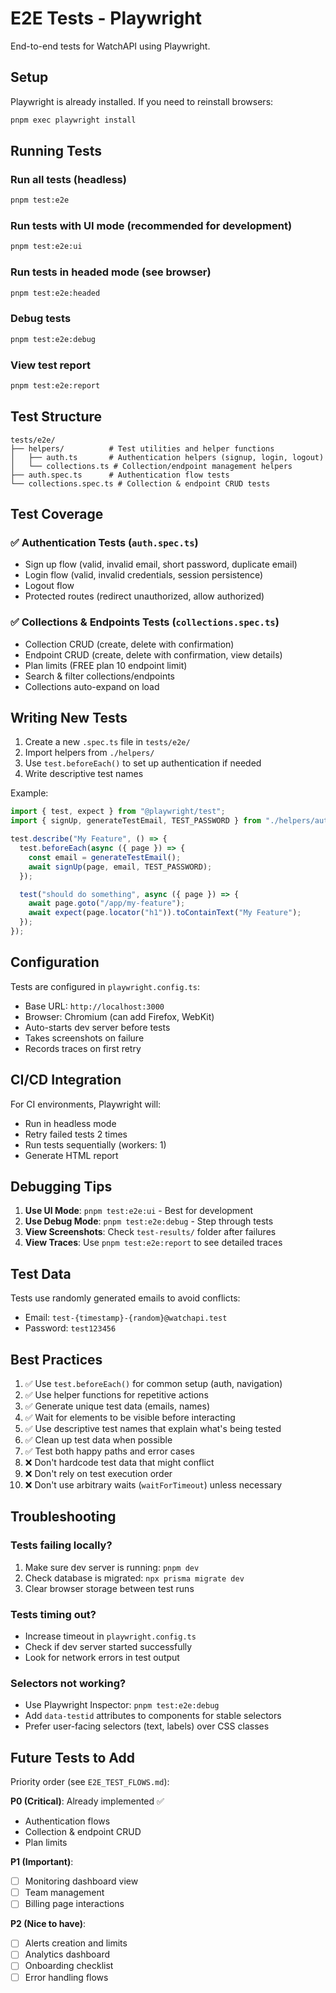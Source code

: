 # E2E Tests - Playwright

End-to-end tests for WatchAPI using Playwright.

## Setup

Playwright is already installed. If you need to reinstall browsers:

```bash
pnpm exec playwright install
```

## Running Tests

### Run all tests (headless)
```bash
pnpm test:e2e
```

### Run tests with UI mode (recommended for development)
```bash
pnpm test:e2e:ui
```

### Run tests in headed mode (see browser)
```bash
pnpm test:e2e:headed
```

### Debug tests
```bash
pnpm test:e2e:debug
```

### View test report
```bash
pnpm test:e2e:report
```

## Test Structure

```
tests/e2e/
├── helpers/          # Test utilities and helper functions
│   ├── auth.ts       # Authentication helpers (signup, login, logout)
│   └── collections.ts # Collection/endpoint management helpers
├── auth.spec.ts      # Authentication flow tests
└── collections.spec.ts # Collection & endpoint CRUD tests
```

## Test Coverage

### ✅ Authentication Tests (`auth.spec.ts`)
- Sign up flow (valid, invalid email, short password, duplicate email)
- Login flow (valid, invalid credentials, session persistence)
- Logout flow
- Protected routes (redirect unauthorized, allow authorized)

### ✅ Collections & Endpoints Tests (`collections.spec.ts`)
- Collection CRUD (create, delete with confirmation)
- Endpoint CRUD (create, delete with confirmation, view details)
- Plan limits (FREE plan 10 endpoint limit)
- Search & filter collections/endpoints
- Collections auto-expand on load

## Writing New Tests

1. Create a new `.spec.ts` file in `tests/e2e/`
2. Import helpers from `./helpers/`
3. Use `test.beforeEach()` to set up authentication if needed
4. Write descriptive test names

Example:
```typescript
import { test, expect } from "@playwright/test";
import { signUp, generateTestEmail, TEST_PASSWORD } from "./helpers/auth";

test.describe("My Feature", () => {
  test.beforeEach(async ({ page }) => {
    const email = generateTestEmail();
    await signUp(page, email, TEST_PASSWORD);
  });

  test("should do something", async ({ page }) => {
    await page.goto("/app/my-feature");
    await expect(page.locator("h1")).toContainText("My Feature");
  });
});
```

## Configuration

Tests are configured in `playwright.config.ts`:
- Base URL: `http://localhost:3000`
- Browser: Chromium (can add Firefox, WebKit)
- Auto-starts dev server before tests
- Takes screenshots on failure
- Records traces on first retry

## CI/CD Integration

For CI environments, Playwright will:
- Run in headless mode
- Retry failed tests 2 times
- Run tests sequentially (workers: 1)
- Generate HTML report

## Debugging Tips

1. **Use UI Mode**: `pnpm test:e2e:ui` - Best for development
2. **Use Debug Mode**: `pnpm test:e2e:debug` - Step through tests
3. **View Screenshots**: Check `test-results/` folder after failures
4. **View Traces**: Use `pnpm test:e2e:report` to see detailed traces

## Test Data

Tests use randomly generated emails to avoid conflicts:
- Email: `test-{timestamp}-{random}@watchapi.test`
- Password: `test123456`

## Best Practices

1. ✅ Use `test.beforeEach()` for common setup (auth, navigation)
2. ✅ Use helper functions for repetitive actions
3. ✅ Generate unique test data (emails, names)
4. ✅ Wait for elements to be visible before interacting
5. ✅ Use descriptive test names that explain what's being tested
6. ✅ Clean up test data when possible
7. ✅ Test both happy paths and error cases
8. ❌ Don't hardcode test data that might conflict
9. ❌ Don't rely on test execution order
10. ❌ Don't use arbitrary waits (`waitForTimeout`) unless necessary

## Troubleshooting

### Tests failing locally?
1. Make sure dev server is running: `pnpm dev`
2. Check database is migrated: `npx prisma migrate dev`
3. Clear browser storage between test runs

### Tests timing out?
- Increase timeout in `playwright.config.ts`
- Check if dev server started successfully
- Look for network errors in test output

### Selectors not working?
- Use Playwright Inspector: `pnpm test:e2e:debug`
- Add `data-testid` attributes to components for stable selectors
- Prefer user-facing selectors (text, labels) over CSS classes

## Future Tests to Add

Priority order (see `E2E_TEST_FLOWS.md`):

**P0 (Critical)**: Already implemented ✅
- Authentication flows
- Collection & endpoint CRUD
- Plan limits

**P1 (Important)**:
- [ ] Monitoring dashboard view
- [ ] Team management
- [ ] Billing page interactions

**P2 (Nice to have)**:
- [ ] Alerts creation and limits
- [ ] Analytics dashboard
- [ ] Onboarding checklist
- [ ] Error handling flows
